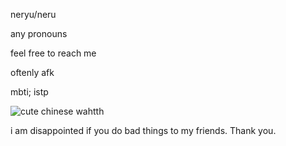 neryu/neru

any pronouns

feel free to reach me

oftenly afk

mbti; istp

![cute chinese wahtth](https://github.com/user-attachments/assets/48dcd403-9770-4e9d-83c4-6e3c5927054f)

i am disappointed if you do bad things to my friends. Thank you.

 
